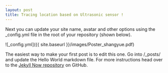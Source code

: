```yaml
---
layout: post
title: Tracing location based on Ultrasonic sensor !
---
```


Next you can update your site name, avatar and other options using the _config.yml file in the root of your repository (shown below).

![_config.yml]({{ site.baseurl }}/images/Poster_shangyue.pdf)

The easiest way to make your first post is to edit this one. Go into /_posts/ and update the Hello World markdown file. For more instructions head over to the [Jekyll Now repository](https://github.com/ShangyueZhu/shangyuezhu.github.io) on GitHub.